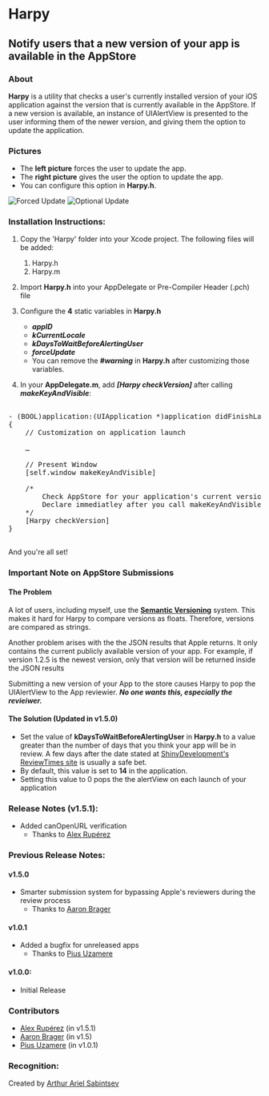 # Harpy

## Notify users that a new version of your app is available in the AppStore

### About
**Harpy** is a utility that checks a user's currently installed version of your iOS application against the version that is currently available in the AppStore. If a new version is available, an instance of UIAlertView is presented to the user informing them of the newer version, and giving them the option to update the application.

### Pictures

- The **left picture** forces the user to update the app.
- The **right picture** gives the user the option to update the app.
- You can configure this option in **Harpy.h**.
 
![Forced Update](https://github.com/ArtSabintsev/Harpy/blob/master/picForcedUpdate.png?raw=true "Forced Update") 
![Optional Update](https://github.com/ArtSabintsev/Harpy/blob/master/picOptionalUpdate.png?raw=true "Optional Update")

### Installation Instructions:

1. Copy the 'Harpy' folder into your Xcode project. The following files will be added:
	1. Harpy.h
	1. Harpy.m

1. Import **Harpy.h** into your AppDelegate or Pre-Compiler Header (.pch) file
		
1. Configure the **4** static variables in **Harpy.h**
	- ***appID***
	- ***kCurrentLocale***
	- ***kDaysToWaitBeforeAlertingUser***
	- ***forceUpdate***
	- You can remove the ***#warning*** in **Harpy.h** after customizing those variables. 
1.  In your **AppDelegate.m**, add ***[Harpy checkVersion]*** after calling ***makeKeyAndVisible***:

<pre>

- (BOOL)application:(UIApplication *)application didFinishLaunchingWithOptions:(NSDictionary *)launchOptions
{
	// Customization on application launch
	
	…
	
	// Present Window
	[self.window makeKeyAndVisible]
	
	/*  
		Check AppStore for your application's current version. If newer version exists, prompt user.
		Declare immediatley after you call makeKeyAndVisible on your UIWindow iVar
	*/
	[Harpy checkVersion] 
}

</pre>

And you're all set!

### Important Note on AppStore Submissions
#### The Problem
A lot of users, including myself, use the **[Semantic Versioning](http://www.semver.org)** system. This makes it hard for Harpy to compare versions as floats. Therefore, versions are compared as strings. 

Another problem arises with the the JSON results that Apple returns. It only contains the current publicly available version of your app. For example, if version 1.2.5 is the newest version, only that version will be returned inside the JSON results 

Submitting a new version of your App to the store causes Harpy to pop the UIAlertView to the App reviewier. ***No one wants this, especially the revieiwer.***

#### The Solution (Updated in v1.5.0)

- Set the value of **kDaysToWaitBeforeAlertingUser** in **Harpy.h** to a value greater than the number of days that you think your app will be in review. A few days after the date stated at [ShinyDevelopment's ReviewTimes site](http://reviewtimes.shinydevelopment.com) is usually a safe bet. 
- By default, this value is set to **14** in the application.
- Setting this value to 0 pops the the alertView on each launch of your application

###  Release Notes (v1.5.1):
- Added canOpenURL verification 
	- Thanks to [Alex Rupérez](https://github.com/alexruperez)

###  Previous Release Notes:
#### v1.5.0
- Smarter submission system for bypassing Apple's reviewers during the review process 
	- Thanks to [Aaron Brager](http://www.github.com/getaaron)

#### v1.0.1
- Added a bugfix for unreleased apps 
	- Thanks to [Pius Uzamere](https://github.com/pius)

#### v1.0.0:
- Initial Release

### Contributors

- [Alex Rupérez](https://github.com/alexruperez) (in v1.5.1)
- [Aaron Brager](http://www.github.com/getaaron) (in v1.5)
- [Pius Uzamere](https://github.com/pius) (in v1.0.1)

### Recognition:

Created by [Arthur Ariel Sabintsev](http://www.sabintsev.com)  

